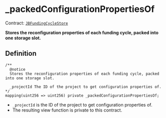 # _packedConfigurationPropertiesOf

Contract: [`JBFundingCycleStore`](../)​‌

**Stores the reconfiguration properties of each funding cycle, packed into one storage slot.**

## Definition

```solidity
/** 
  @notice
  Stores the reconfiguration properties of each funding cycle, packed into one storage slot.
  
  _projectId The ID of the project to get configuration properties of.
*/
mapping(uint256 => uint256) private _packedConfigurationPropertiesOf;
```

* `_projectId` is the ID of the project to get configuration properties of.
* The resulting view function is private to this contract.
